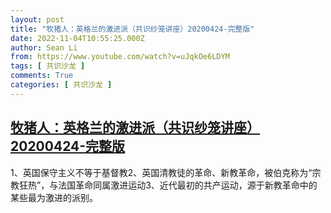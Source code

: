 ```yaml
---
layout: post
title: "牧猪人：英格兰的激进派（共识纱笼讲座）20200424-完整版"
date: 2022-11-04T10:55:25.000Z
author: Sean Li
from: https://www.youtube.com/watch?v=uJqkOe6LDYM
tags: [ 共识沙龙 ]
comments: True
categories: [ 共识沙龙 ]
---
```

<!--1667559325000-->
[牧猪人：英格兰的激进派（共识纱笼讲座）20200424-完整版](https://www.youtube.com/watch?v=uJqkOe6LDYM)
------

<div>
1、英国保守主义不等于基督教2、英国清教徒的革命、新教革命，被伯克称为“宗教狂热”，与法国革命同属激进运动3、近代最初的共产运动，源于新教革命中的某些最为激进的派别。
</div>
